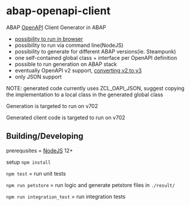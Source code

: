 # abap-openapi-client
ABAP [OpenAPI](https://www.openapis.org) Client Generator in ABAP

- [possibility to run in browser](https://abap-openapi.github.io/web-openapi-client/)
- possibility to run via command line(NodeJS)
- possibility to generate for different ABAP versions(ie. Steampunk)
- one self-contained global class + interface per OpenAPI definition
- possible to run generation on ABAP stack
- eventually OpenAPI v2 support, [converting v2 to v3](https://github.com/swagger-api/swagger-converter)
- only JSON support

NOTE: generated code currently uses ZCL_OAPI_JSON, suggest copying the implementation to a local class in the generated global class

Generation is targeted to run on v702

Generated client code is targeted to run on v702

## Building/Developing
prerequsites = [NodeJS](https://nodejs.org) 12+

setup `npm install`

`npm test` = run unit tests

`npm run petstore` = run logic and generate petstore files in `./result/`

`npm run integration_test` = run integration tests
